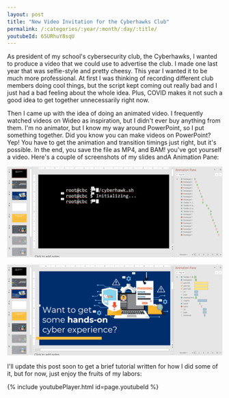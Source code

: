 ```yaml
---
layout: post
title: "New Video Invitation for the Cyberhawks Club"
permalink: /:categories/:year/:month/:day/:title/
youtubeId: 65URhuY8sqU
---
```


As president of my school's cybersecurity club, the Cyberhawks, I wanted to produce a video that we could use to advertise the club. I made one last year that was selfie-style and pretty cheesy. This year I wanted it to be much more professional. At first I was thinking of recording different club members doing cool things, but the script kept coming out really bad and I just had a bad feeling about the whole idea. Plus, COVID makes it not such a good idea to get together unnecessarily right now.

Then I came up with the idea of doing an animated video. I frequently watched videos on Wideo as inspiration, but I didn't ever buy anything from them. I'm no animator, but I know my way around PowerPoint, so I put something together. Did you know you can make videos on PowerPoint? Yep! You have to get the animation and transition timings just right, but it's possible. In the end, you save the file as MP4, and BAM! you've got yourself a video. Here's a couple of screenshots of my slides andA Animation Pane:

![Slide 1](/assets/images/join-cyberhawks/slide1.png)

![Slide 3](/assets/images/join-cyberhawks/slide3.png)

I'll update this post soon to get a brief tutorial written for how I did some of it, but for now, just enjoy the fruits of my labors:

{% include youtubePlayer.html id=page.youtubeId %}